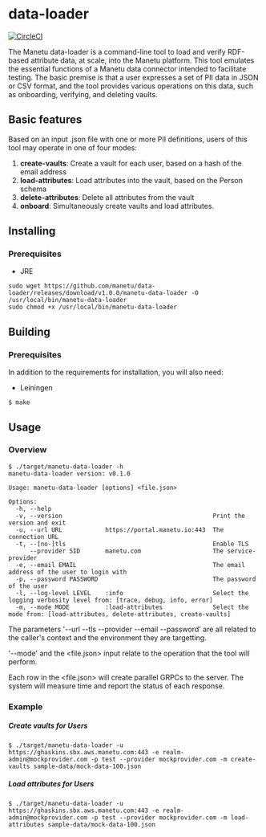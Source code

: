 # data-loader

[![CircleCI](https://circleci.com/gh/manetu/data-loader/tree/master.svg?style=svg)](https://circleci.com/gh/manetu/data-loader/tree/master)

The Manetu data-loader is a command-line tool to load and verify RDF-based attribute data, at scale, into the Manetu platform.  This tool emulates the essential functions of a Manetu data connector intended to facilitate testing.  The basic premise is that a user expresses a set of PII data in JSON or CSV format, and the tool provides various operations on this data, such as onboarding, verifying, and deleting vaults.

## Basic features

Based on an input .json file with one or more PII definitions, users of this tool may operate in one of four modes:

1. **create-vaults**: Create a vault for each user, based on a hash of the email address
2. **load-attributes**: Load attributes into the vault, based on the Person schema
3. **delete-attributes**: Delete all attributes from the vault
4. **onboard**: Simultaneously create vaults and load attributes.

## Installing

### Prerequisites

- JRE

``` shell
sudo wget https://github.com/manetu/data-loader/releases/download/v1.0.0/manetu-data-loader -O /usr/local/bin/manetu-data-loader
sudo chmod +x /usr/local/bin/manetu-data-loader
```

## Building

### Prerequisites

In addition to the requirements for installation, you will also need:

- Leiningen

```
$ make
```

## Usage

### Overview

```
$ ./target/manetu-data-loader -h
manetu-data-loader version: v0.1.0

Usage: manetu-data-loader [options] <file.json>

Options:
  -h, --help
  -v, --version                                          Print the version and exit
  -u, --url URL            https://portal.manetu.io:443  The connection URL
  -t, --[no-]tls                                         Enable TLS
      --provider SID       manetu.com                    The service-provider
  -e, --email EMAIL                                      The email address of the user to login with
  -p, --password PASSWORD                                The password of the user
  -l, --log-level LEVEL    :info                         Select the logging verbosity level from: [trace, debug, info, error]
  -m, --mode MODE          :load-attributes              Select the mode from: [load-attributes, delete-attributes, create-vaults]
```

The parameters '--url --tls --provider --email --password' are all related to the caller's context and the environment they are targetting.

'--mode' and the <file.json> input relate to the operation that the tool will perform.

Each row in the <file.json> will create parallel GRPCs to the server.  The system will measure time and report the status of each response.

### Example

##### Create vaults for Users

```
$ ./target/manetu-data-loader -u https://ghaskins.sbx.aws.manetu.com:443 -e realm-admin@mockprovider.com -p test --provider mockprovider.com -m create-vaults sample-data/mock-data-100.json
```

##### Load attributes for Users

```
$ ./target/manetu-data-loader -u https://ghaskins.sbx.aws.manetu.com:443 -e realm-admin@mockprovider.com -p test --provider mockprovider.com -m load-attributes sample-data/mock-data-100.json
